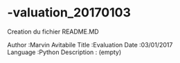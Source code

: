 # -valuation_20170103

Creation du fichier README.MD


Author :Marvin Avitabile 
Title :Evaluation
Date :03/01/2017
Language :Python
Description : (empty)
